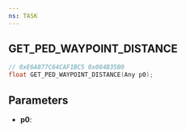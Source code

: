 ```yaml
---
ns: TASK
---
```

## GET_PED_WAYPOINT_DISTANCE

```c
// 0xE6A877C64CAF1BC5 0x084B35B0
float GET_PED_WAYPOINT_DISTANCE(Any p0);
```

## Parameters
* **p0**:
